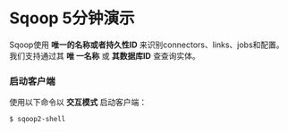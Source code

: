 Sqoop 5分钟演示
=================================================================================
Sqoop使用 **唯一的名称或者持久性ID** 来识别connectors、links、jobs和配置。我们支持通过其 **唯
一名称** 或 **其数据库ID** 查查询实体。

### 启动客户端
使用以下命令以 **交互模式** 启动客户端：
```shell
$ sqoop2-shell 
```
